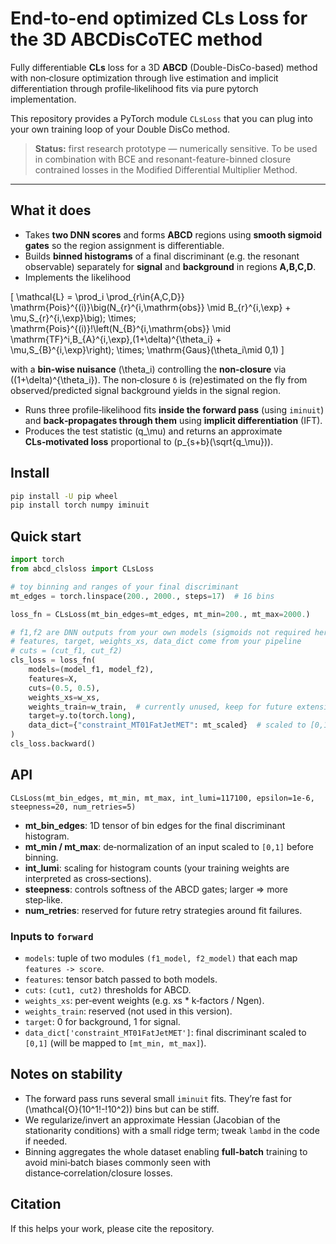 # End-to-end optimized CLs Loss for the 3D ABCDisCoTEC method

Fully differentiable **CLs** loss for a 3D **ABCD** (Double-DisCo-based) method with non‑closure optimization through live estimation and implicit differentiation through profile‑likelihood fits via pure pytorch implementation.

This repository provides a PyTorch module `CLsLoss` that you can plug into your own training loop of your Double DisCo method.

> **Status:** first research prototype — numerically sensitive. To be used in combination with BCE and resonant-feature-binned closure contrained losses in the Modified Differential Multiplier Method.

---

## What it does

- Takes **two DNN scores** and forms **ABCD** regions using **smooth sigmoid gates** so the region assignment is differentiable.
- Builds **binned histograms** of a final discriminant (e.g. the resonant observable) separately for **signal** and **background** in regions **A,B,C,D**.
- Implements the likelihood

\[
\mathcal{L} = \prod_i \prod_{r\in\{A,C,D\}}
\mathrm{Pois}^{(i)}\big(N_{r}^{i,\mathrm{obs}} \mid B_{r}^{i,\exp} + \mu\,S_{r}^{i,\exp}\big)\;
\times\;
\mathrm{Pois}^{(i)}\!\left(N_{B}^{i,\mathrm{obs}} \mid \mathrm{TF}^i\,B_{A}^{i,\exp}\,(1+\delta)^{\theta_i} + \mu\,S_{B}^{i,\exp}\right)\;
\times\;
\mathrm{Gaus}(\theta_i\mid 0,1)
\]

with a **bin‑wise nuisance** \(\theta_i\) controlling the **non‑closure** via \((1+\delta)^{\theta_i}\). The non‑closure `δ` is (re)estimated on the fly from observed/predicted signal background yields in the signal region.
- Runs three profile‑likelihood fits **inside the forward pass** (using `iminuit`) and **back‑propagates through them** using **implicit differentiation** (IFT).
- Produces the test statistic \(q_\mu\) and returns an approximate **CLs‑motivated loss** proportional to \(p_{s+b}(\sqrt{q_\mu})\).

## Install

```bash
pip install -U pip wheel
pip install torch numpy iminuit
```

## Quick start

```python
import torch
from abcd_clsloss import CLsLoss

# toy binning and ranges of your final discriminant
mt_edges = torch.linspace(200., 2000., steps=17)  # 16 bins

loss_fn = CLsLoss(mt_bin_edges=mt_edges, mt_min=200., mt_max=2000.)

# f1,f2 are DNN outputs from your own models (sigmoids not required here)
# features, target, weights_xs, data_dict come from your pipeline
# cuts = (cut_f1, cut_f2)
cls_loss = loss_fn(
    models=(model_f1, model_f2),
    features=X,
    cuts=(0.5, 0.5),
    weights_xs=w_xs,
    weights_train=w_train,  # currently unused, keep for future extensions
    target=y.to(torch.long),
    data_dict={"constraint_MT01FatJetMET": mt_scaled}  # scaled to [0,1]
)
cls_loss.backward()
```

## API

`CLsLoss(mt_bin_edges, mt_min, mt_max, int_lumi=117100, epsilon=1e-6, steepness=20, num_retries=5)`

- **mt_bin_edges**: 1D tensor of bin edges for the final discriminant histogram.
- **mt_min / mt_max**: de‑normalization of an input scaled to `[0,1]` before binning.
- **int_lumi**: scaling for histogram counts (your training weights are interpreted as cross‑sections).
- **steepness**: controls softness of the ABCD gates; larger ⇒ more step‑like.
- **num_retries**: reserved for future retry strategies around fit failures.

### Inputs to `forward`

- `models`: tuple of two modules `(f1_model, f2_model)` that each map `features -> score`.
- `features`: tensor batch passed to both models.
- `cuts`: `(cut1, cut2)` thresholds for ABCD.
- `weights_xs`: per‑event weights (e.g. xs * k‑factors / Ngen).
- `weights_train`: reserved (not used in this version).
- `target`: 0 for background, 1 for signal.
- `data_dict['constraint_MT01FatJetMET']`: final discriminant scaled to `[0,1]` (will be mapped to `[mt_min, mt_max]`).

## Notes on stability

- The forward pass runs several small `iminuit` fits. They’re fast for \(\mathcal{O}(10^1\!-\!10^2)\) bins but can be stiff.
- We regularize/invert an approximate Hessian (Jacobian of the stationarity conditions) with a small ridge term; tweak `lambd` in the code if needed.
- Binning aggregates the whole dataset enabling **full‑batch** training to avoid mini‑batch biases commonly seen with distance‑correlation/closure losses.

## Citation

If this helps your work, please cite the repository.
